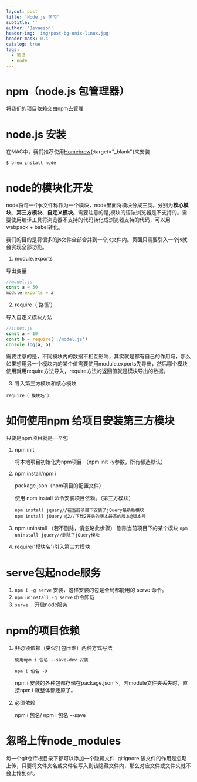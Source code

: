 ```yaml
---
layout: post
title: 'Node.js 学习'
subtitle: ''
author: 'Jevaeson'
header-img: 'img/post-bg-unix-linux.jpg'
header-mask: 0.4
catalog: true
tags:
  - 笔记
  - node
---
```



# npm（node.js 包管理器）

将我们的项目依赖交由npm去管理

# node.js 安装

在MAC中，我们推荐使用[Homebrew](https://brew.sh/){:target="_blank"}来安装

`$ brew install node`

# node的模块化开发

node将每一个js文件称作为一个模块，node里面将模块分成三类。分别为**核心模块**、**第三方模块**、**自定义模块**。需要注意的是,模块的语法浏览器是不支持的。需要使用编译工具将浏览器不支持的代码转化成浏览器支持的代码，可以用webpack + babel转化。

  我们的目的是将很多的js文件全部合并到一个js文件内。页面只需要引入一个js就会实现全部功能。
  
1. module.exports

  导出变量
  
  ```js
  //model.js
  const a = 50
  module.exports = a
  ``` 
  
2. require（'路径'）

  导入自定义模块方法
  
  ```js
  //index.js
  const a = 10
  const b = require('./model.js')
  console.log(a, b)
  ```
  
  需要注意的是，不同模块内的数据不相互影响，其实就是都有自己的作用域，那么如果想用另一个模块内的某个值需要使用module.exports先导出，然后哪个模块使用就用require方法导入，require方法的返回值就是模块导出的数据。
  
3. 导入第三方模块和核心模块
  
  `require（'模块名'）`
  
# 如何使用npm 给项目安装第三方模块

只要是npm项目就是一个包

1. npm init
 
   将本地项目初始化为npm项目  （npm init -y参数，所有都选默认）
   
2. npm install/npm i

   package.json（npm项目的配置文件）
   
   使用  npm install 命令安装项目依赖。（第三方模块）
   
   ```
   npm install jquery//在当前项目下安装了jQuery最新版模块
   npm install jQuery @2//下载2开头的版本最高的版本@版本号
   ```

3. npm uninstall （若不删除，请忽略此步骤）
   删除当前项目下的某个模块
   `npm uninstall jquery//删除了jQuery模块`
4. require('模块名')引入第三方模块

# serve包起node服务
1. `npm i -g serve` 安装，这样安装的包是全局都能用的 serve 命令。
2. `npm uninstall -g serve` 命令卸载
3. `serve .` 开启node服务

# npm的项目依赖
1. 非必须依赖（类似打包压缩）两种方式写法

   `使用npm i 包名 --save-dev 安装`

   `npm i 包名 -D`

    npm i 安装的各种包都存储在package.json下，若module文件夹丢失时，直接npm i 就整体都还原了。

2. 必须依赖

   npm i 包名/ npm i 包名 --save
   
# 忽略上传node_modules

  每一个git仓库根目录下都可以添加一个隐藏文件 .gitignore 该文件的作用是忽略上传，只要将文件夹名或文件名写入到该隐藏文件内，那么对应文件或文件夹就不会上传到git。